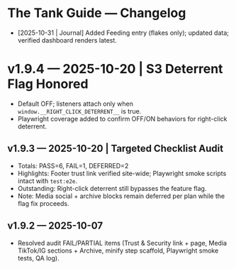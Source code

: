 # The Tank Guide — Changelog

- [2025-10-31 | Journal] Added Feeding entry (flakes only); updated data; verified dashboard renders latest.

# v1.9.4 — 2025-10-20 | S3 Deterrent Flag Honored
- Default OFF; listeners attach only when `window.__RIGHT_CLICK_DETERRENT__` is true.
- Playwright coverage added to confirm OFF/ON behaviors for right-click deterrent.

## v1.9.3 — 2025-10-20 | Targeted Checklist Audit
- Totals: PASS=6, FAIL=1, DEFERRED=2
- Highlights: Footer trust link verified site-wide; Playwright smoke scripts intact with `test:e2e`.
- Outstanding: Right-click deterrent still bypasses the feature flag.
- Note: Media social + archive blocks remain deferred per plan while the flag fix proceeds.

## v1.9.2 — 2025-10-07
- Resolved audit FAIL/PARTIAL items (Trust & Security link + page, Media TikTok/IG sections + Archive, minify step scaffold, Playwright smoke tests, QA log).
